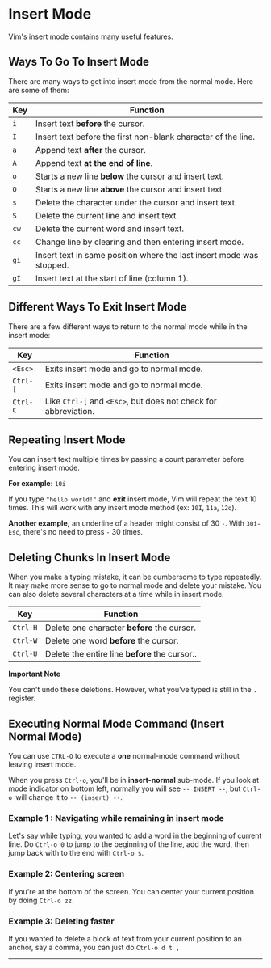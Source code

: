 # Insert Mode

Vim's insert mode contains many useful features.

## Ways To Go To Insert Mode

There are many ways to get into insert mode from the normal mode. Here are some of them:

| Key  | Function|
|------|---------|
| `i ` |Insert text **before** the cursor. |
| `I ` |Insert text before the first non-blank character of the line. |
| `a ` |Append text **after** the cursor. |
| `A ` |Append text **at the end of line**. |
| `o ` |Starts a new line **below** the cursor and insert text. |
| `O ` |Starts a new line **above** the cursor and insert text. |
| `s ` |Delete the character under the cursor and insert text. |
| `S ` |Delete the current line and insert text. |
| `cw` |Delete the current word and insert text. |
| `cc` |Change line by clearing and then entering insert mode. |
| `gi` |Insert text in same position where the last insert mode was stopped.|
| `gI` |Insert text at the start of line (column 1). |

## Different Ways To Exit Insert Mode

There are a few different ways to return to the normal mode while in the insert mode:

| Key    | Function|
|--------|---------|
|`<Esc> `|Exits insert mode and go to normal mode.|
|`Ctrl-[`|Exits insert mode and go to normal mode.|
|`Ctrl-C`|Like `Ctrl-[` and `<Esc>`, but does not check for abbreviation.|

## Repeating Insert Mode

You can insert text multiple times by passing a count parameter before entering insert mode. 

**For example:** `10i`

If you type `"hello world!"` and **exit** insert mode, Vim will repeat the text 10 times. This will work with any insert mode method (ex: `10I`, `11a`, `12o`).

**Another example,** an underline of a header might consist of 30 `-`. With `30i- Esc`, there's no need to press `-` 30 times.

## Deleting Chunks In Insert Mode

When you make a typing mistake, it can be cumbersome to type <Backspace> repeatedly. It may make more sense to go to normal mode and delete your mistake. You can also delete several characters at a time while in insert mode.

| Key    | Function|
|--------|---------|
|`Ctrl-H`|Delete one character **before** the cursor.|
|`Ctrl-W`|Delete one word **before** the cursor.|
|`Ctrl-U`|Delete the entire line **before** the cursor..|

**Important Note**

You can't undo these deletions. However, what you've typed is still in the `.` register.


## Executing Normal Mode Command (Insert Normal Mode)

You can use `CTRL-O` to execute a **one** normal-mode command without leaving insert mode. 

When you press `Ctrl-o`, you'll be in **insert-normal** sub-mode. If you look at mode indicator on bottom left, normally you will see `-- INSERT --`, but `Ctrl-o `will change it to `-- (insert) --`. 

### Example 1 : Navigating while remaining in insert mode

Let's say while typing, you wanted to add a word in the beginning of current line. Do `Ctrl-o 0` to jump to the beginning of the line, add the word, then jump back with to the end with `Ctrl-o $`.

### Example 2: Centering screen

If you're at the bottom of the screen. You can center your current position by doing `Ctrl-o zz`.

### Example 3: Deleting faster

If you wanted to delete a block of text from your current position to an anchor, say a comma, you can just do `Ctrl-o d t ,`

---------------------------------------------------------